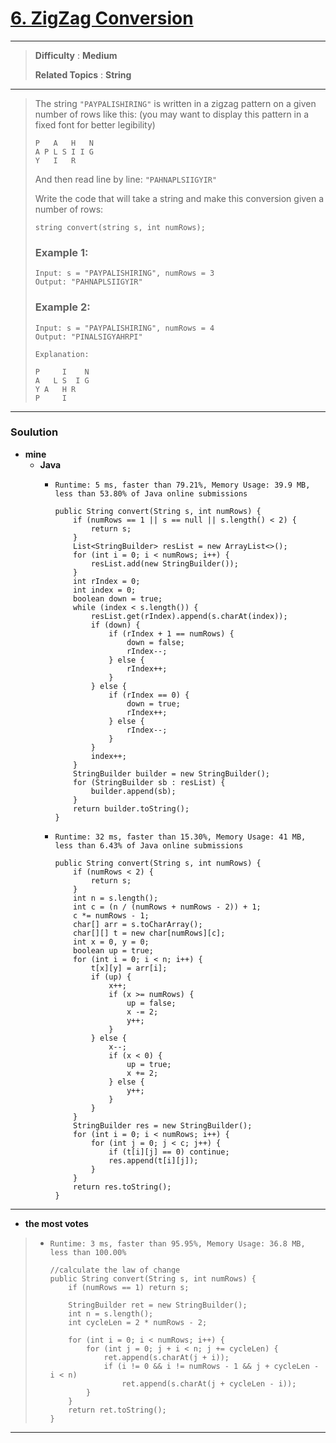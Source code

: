 # [6. ZigZag Conversion](https://leetcode.com/problems/zigzag-conversion/)

---

> **Difficulty** : **Medium**
>
> **Related Topics** : **String**

---

> The string `"PAYPALISHIRING"` is written in a zigzag pattern on a given number of rows like this: (you may want to display this pattern in a fixed font for better legibility)
> ```
> P   A   H   N
> A P L S I I G
> Y   I   R
> ```
> And then read line by line: `"PAHNAPLSIIGYIR"`
>
> Write the code that will take a string and make this conversion given a number of rows:
> ```
> string convert(string s, int numRows);
> ```
> ### Example 1:
> ```
> Input: s = "PAYPALISHIRING", numRows = 3
> Output: "PAHNAPLSIIGYIR"
> ```
>
> ### Example 2:
> ```
> Input: s = "PAYPALISHIRING", numRows = 4
> Output: "PINALSIGYAHRPI"
>
> Explanation:
>
> P     I    N
> A   L S  I G
> Y A   H R
> P     I
> ```

---

### Soulution
* **mine**
  * **Java**
    * `Runtime: 5 ms, faster than 79.21%, Memory Usage: 39.9 MB, less than 53.80% of Java online submissions`
      ```
      public String convert(String s, int numRows) {
          if (numRows == 1 || s == null || s.length() < 2) {
              return s;
          }
          List<StringBuilder> resList = new ArrayList<>();
          for (int i = 0; i < numRows; i++) {
              resList.add(new StringBuilder());
          }
          int rIndex = 0;
          int index = 0;
          boolean down = true;
          while (index < s.length()) {
              resList.get(rIndex).append(s.charAt(index));
              if (down) {
                  if (rIndex + 1 == numRows) {
                      down = false;
                      rIndex--;
                  } else {
                      rIndex++;
                  }
              } else {
                  if (rIndex == 0) {
                      down = true;
                      rIndex++;
                  } else {
                      rIndex--;
                  }
              }
              index++;
          }
          StringBuilder builder = new StringBuilder();
          for (StringBuilder sb : resList) {
              builder.append(sb);
          }
          return builder.toString();
      }
      ```
      
    * `Runtime: 32 ms, faster than 15.30%, Memory Usage: 41 MB, less than 6.43% of Java online submissions`
      ```
      public String convert(String s, int numRows) {
          if (numRows < 2) {
              return s;
          }
          int n = s.length();
          int c = (n / (numRows + numRows - 2)) + 1;
          c *= numRows - 1;
          char[] arr = s.toCharArray();
          char[][] t = new char[numRows][c];
          int x = 0, y = 0;
          boolean up = true;
          for (int i = 0; i < n; i++) {
              t[x][y] = arr[i];
              if (up) {
                  x++;
                  if (x >= numRows) {
                      up = false;
                      x -= 2;
                      y++;
                  }
              } else {
                  x--;
                  if (x < 0) {
                      up = true;
                      x += 2;
                  } else {
                      y++;
                  }
              }
          }
          StringBuilder res = new StringBuilder();
          for (int i = 0; i < numRows; i++) {
              for (int j = 0; j < c; j++) {
                  if (t[i][j] == 0) continue;
                  res.append(t[i][j]);
              }
          }
          return res.toString();
      }
      ```
---

* **the most votes**
>  * `Runtime: 3 ms, faster than 95.95%, Memory Usage: 36.8 MB, less than 100.00%`
>    ```
>    //calculate the law of change
>    public String convert(String s, int numRows) {
>        if (numRows == 1) return s;
>
>        StringBuilder ret = new StringBuilder();
>        int n = s.length();
>        int cycleLen = 2 * numRows - 2;
>
>        for (int i = 0; i < numRows; i++) {
>            for (int j = 0; j + i < n; j += cycleLen) {
>                ret.append(s.charAt(j + i));
>                if (i != 0 && i != numRows - 1 && j + cycleLen - i < n)
>                    ret.append(s.charAt(j + cycleLen - i));
>            }
>        }
>        return ret.toString();
>    }
>    `````

---
